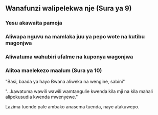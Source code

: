 ## Wanafunzi walipelekwa nje (Sura ya 9)

### Yesu akawaita pamoja

### Aliwapa nguvu na mamlaka juu ya pepo wote na kutibu magonjwa

### Aliwatuma wahubiri ufalme na kuponya wagonjwa

### Alitoa maelekezo maalum (Sura ya 10)

"Basi, baada ya hayo Bwana aliweka na wengine, sabini"

"...kawatuma wawili wawili wamtangulie kwenda kila mji na kila mahali alipokusudia kwenda mwenyewe."

Lazima tuende pale ambako anasema tuenda, naye atakuwepo.